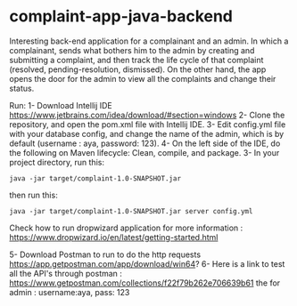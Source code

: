 # complaint-app-java-backend
Interesting back-end application for a complainant and an admin. In which a complainant, sends what bothers him to the admin by creating and submitting a complaint, and then track the life cycle of that complaint (resolved, pending-resolution, dismissed). On the other hand, the app opens the door for the admin to view all the complaints and change their status.

Run: 
1- Download Intellij IDE https://www.jetbrains.com/idea/download/#section=windows 
2- Clone the repository, and open the pom.xml file with Intellij IDE. 
3- Edit config.yml file with your database config, and change the name of the admin, which is by default (username : aya, password: 123).
4- On the left side of the IDE, do the following on Maven lifecycle: Clean, compile, and package.
3- In your project directory, run this: 

    java -jar target/complaint-1.0-SNAPSHOT.jar 

then run this: 

    java -jar target/complaint-1.0-SNAPSHOT.jar server config.yml

Check how to run dropwizard application for more information : https://www.dropwizard.io/en/latest/getting-started.html

5- Download Postman to run to do the http requests https://app.getpostman.com/app/download/win64?
6- Here is a link to test all the API's through postman : https://www.getpostman.com/collections/f22f79b262e706639b61 the for admin : username:aya, pass: 123
